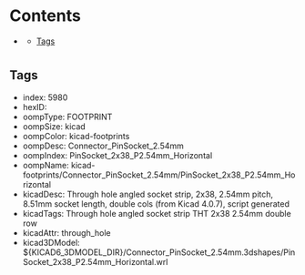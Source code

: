 



Contents
========

* [](#)
	* [Tags](#tags)

# 

## Tags

- index: 5980
- hexID: 
- oompType: FOOTPRINT
- oompSize: kicad
- oompColor: kicad-footprints
- oompDesc: Connector_PinSocket_2.54mm
- oompIndex: PinSocket_2x38_P2.54mm_Horizontal
- oompName: kicad-footprints/Connector_PinSocket_2.54mm/PinSocket_2x38_P2.54mm_Horizontal
- kicadDesc: Through hole angled socket strip, 2x38, 2.54mm pitch, 8.51mm socket length, double cols (from Kicad 4.0.7), script generated
- kicadTags: Through hole angled socket strip THT 2x38 2.54mm double row
- kicadAttr: through_hole
- kicad3DModel: ${KICAD6_3DMODEL_DIR}/Connector_PinSocket_2.54mm.3dshapes/PinSocket_2x38_P2.54mm_Horizontal.wrl
